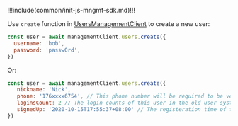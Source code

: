 !!!include(common/init-js-mngmt-sdk.md)!!!

Use `create` function in [UsersManagementClient](/docs/reference/sdk-for-java/management/UsersManagementClient.md) to create a new user:

```javascript
const user = await managementClient.users.create({
  username: 'bob',
  password: 'passw0rd',
})
```

Or:

```javascript
const user = await managementClient.users.create({
   nickname: 'Nick',
   phone: '176xxxx6754', // This phone number will be required to be verified because this account is created by the admin. You can use AuthenticationClient to verify it.
   loginsCount: 2 // The login counts of this user in the old user system.
   signedUp: '2020-10-15T17:55:37+08:00' // The registeration time of this user in the old user system.
})
```
